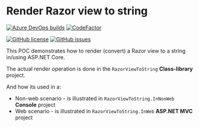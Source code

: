 # Render Razor view to string

[![Azure DevOps builds](https://img.shields.io/azure-devops/build/danushkap/razorview-to-string/3?logo=azure-pipelines)](https://dev.azure.com/danushkap/razorview-to-string/_build/latest?definitionId=3) [![CodeFactor](https://img.shields.io/codefactor/grade/github/danushkap/razorview-to-string?style=flat&logo=codefactor&logoColor=whitesmoke)](https://www.codefactor.io/repository/github/danushkap/razorview-to-string)

[![GitHub license](https://img.shields.io/github/license/danushkap/razorview-to-string?style=flat&logo=github)](https://github.com/danushkap/razorview-to-string/blob/master/LICENSE) [![GitHub issues](https://img.shields.io/github/issues/danushkap/razorview-to-string?style=flat&logo=github)](https://github.com/danushkap/razorview-to-string/issues)

This POC demonstrates how to render (convert) a Razor view to a string in/using ASP.NET Core.

The actual render operation is done in the `RazorViewToString` **Class-library** project.

And how its used in a:

* Non-web scenario - is illustrated in `RazorViewToString.InNonWeb` **Console** project
* Web scenario - is illustrated in `RazorViewToString.InWeb` **ASP.NET MVC** project
